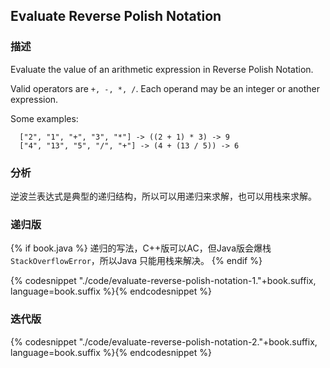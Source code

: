 ## Evaluate Reverse Polish Notation


### 描述

Evaluate the value of an arithmetic expression in Reverse Polish Notation.

Valid operators are `+, -, *, /`. Each operand may be an integer or another expression.

Some examples:

```
  ["2", "1", "+", "3", "*"] -> ((2 + 1) * 3) -> 9
  ["4", "13", "5", "/", "+"] -> (4 + (13 / 5)) -> 6
```


### 分析

逆波兰表达式是典型的递归结构，所以可以用递归来求解，也可以用栈来求解。


### 递归版

{% if book.java %}
递归的写法，C++版可以AC，但Java版会爆栈`StackOverflowError`，所以Java 只能用栈来解决。
{% endif %}

{% codesnippet "./code/evaluate-reverse-polish-notation-1."+book.suffix, language=book.suffix %}{% endcodesnippet %}


### 迭代版

{% codesnippet "./code/evaluate-reverse-polish-notation-2."+book.suffix, language=book.suffix %}{% endcodesnippet %}

